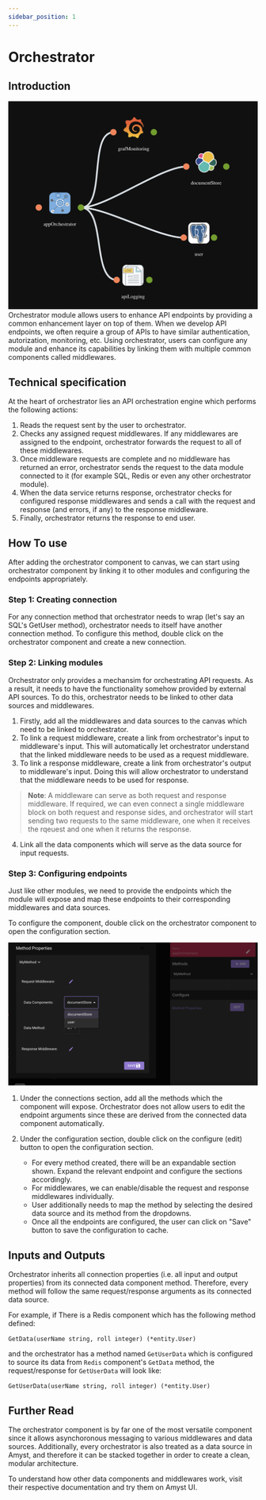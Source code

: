 ```yaml
---
sidebar_position: 1
---
```


# Orchestrator
## Introduction
![Orchestrator connection](/img/editor/components/orchestrator/components.png)
Orchestrator module allows users to enhance API endpoints by providing a common enhancement layer on top of them. When we develop API endpoints, we often require a group of APIs to have similar authentication, autorization, monitoring, etc. Using orchestrator, users can configure any module and enhance its capabilities by linking them with multiple common components called middlewares.

## Technical specification
At the heart of orchestrator lies an API orchestration engine which performs the following actions:
1. Reads the request sent by the user to orchestrator.
2. Checks any assigned request middlewares. If any middlewares are assigned to the endpoint, orchestrator forwards the request to all of these middlewares.
3. Once middleware requests are complete and no middleware has returned an error, orchestrator sends the request to the data module connected to it (for example SQL, Redis or even any other orchestrator module).
4. When the data service returns response, orchestrator checks for configured response middlewares and sends a call with the request and response (and errors, if any) to the response middleware.
5. Finally, orchestrator returns the response to end user.

## How To use
After adding the orchestrator component to canvas, we can start using orchestrator component by linking it to other modules and configuring the endpoints appropriately.

### Step 1: Creating connection
For any connection method that orchestrator needs to wrap (let's say an SQL's GetUser method), orchestrator needs to itself have another connection method. To configure this method, double click on the orchestrator component and create a new connection.

### Step 2: Linking modules
Orchestrator only provides a mechansim for orchestrating API requests. As a result, it needs to have the functionality somehow provided by external API sources. To do this, orchestrator needs to be linked to other data sources and middlewares.
1. Firstly, add all the middlewares and data sources to the canvas which need to be linked to orchestrator.
2. To link a request middleware, create a link from orchestrator's input to middleware's input. This will automatically let orchestrator understand that the linked middleware needs to be used as a request middleware.
3. To link a response middleware, create a link from orchestrator's output to middleware's input. Doing this will allow orchestrator to understand that the middleware needs to be used for response.
> <b>Note</b>: A middleware can serve as both request and response middleware. If required, we can even connect a single middleware block on both request and response sides, and orchestrator will start sending two requests to the same middleware, one when it receives the rqeuest and one when it returns the response.
4. Link all the data components which will serve as the data source for input requests.

### Step 3: Configuring endpoints
Just like other modules, we need to provide the endpoints which the module will expose and map these endpoints to their corresponding middlewares and data sources.

To configure the component, double click on the orchestrator component to open the configuration section.

![Configure methods](/img/editor/components/orchestrator/configure_methods.png)
1. Under the connections section, add all the methods which the component will expose. Orchestrator does not allow users to edit the endpoint arguments since these are derived from the connected data component automatically.

2. Under the configuration section, double click on the configure (edit) button to open the configuration section.

    - For every method created, there will be an expandable section shown. Expand the relevant endpoint and configure the sections accordingly.
    - For middlewares, we can enable/disable the request and response middlewares individually.
    - User additionally needs to map the method by selecting the desired data source and its method from the dropdowns.
    - Once all the endpoints are configured, the user can click on "Save" button to save the configuration to cache.

## Inputs and Outputs
Orchestrator inherits all connection properties (i.e. all input and output properties) from its connected data component method. Therefore, every method will follow the same request/response arguments as its connected data source.

For example, if There is a Redis component which has the following method defined:
```
GetData(userName string, roll integer) (*entity.User)
```
and the orchestrator has a method named `GetUserData` which is configured to source its data from `Redis` component's `GetData` method, the request/response for `GetUserData` will look like:
```
GetUserData(userName string, roll integer) (*entity.User)
```

## Further Read
The orchestrator component is by far one of the most versatile component since it allows asynchoronous messaging to various middlewares and data sources. Additionally, every orchestrator is also treated as a data source in Amyst, and therefore it can be stacked together in order to create a clean, modular architecture.

To understand how other data components and middlewares work, visit their respective documentation and try them on Amyst UI.

